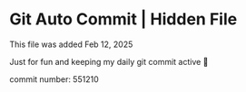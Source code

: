 # Git Auto Commit | Hidden File

This file was added Feb 12, 2025

Just for fun and keeping my daily git commit active 🤪

commit number: 551210
